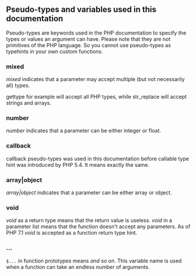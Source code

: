 Pseudo-types and variables used in this documentation
-----------------------------------------------------

Pseudo-types are keywords used in the PHP documentation to specify the
types or values an argument can have. Please note that they are not
primitives of the PHP language. So you cannot use pseudo-types as
typehints in your own custom functions.

### mixed

*mixed* indicates that a parameter may accept multiple (but not
necessarily all) types.

<span class="function">gettype</span> for example will accept all PHP
types, while <span class="function">str\_replace</span> will accept
<span class="type">string</span>s and <span class="type">array</span>s.

### number

*number* indicates that a parameter can be either <span
class="type">integer</span> or <span class="type">float</span>.

### callback

<span class="type">callback</span> pseudo-types was used in this
documentation before <span class="type">callable</span> type hint was
introduced by PHP 5.4. It means exactly the same.

### array\|object

*array\|object* indicates that a parameter can be either <span
class="type">array</span> or <span class="type">object</span>.

### void

*void* as a return type means that the return value is useless. *void*
in a parameter list means that the function doesn't accept any
parameters. As of PHP 7.1 *void* is accepted as a function return type
hint.

### ...

`$...` in function prototypes means *and so on*. This variable name is
used when a function can take an endless number of arguments.
